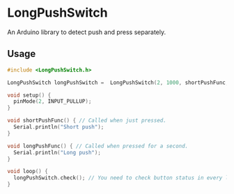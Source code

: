 # LongPushSwitch

An Arduino library to detect push and press separately.

## Usage

``` cpp
#include <LongPushSwitch.h>

LongPushSwitch longPushSwitch =  LongPushSwitch(2, 1000, shortPushFunc, longPushFunc, FALLING);

void setup() {
  pinMode(2, INPUT_PULLUP);
}

void shortPushFunc() { // Called when just pressed.
  Serial.println("Short push");
}

void longPushFunc() { // Called when pressed for a second.
  Serial.println("Long push");
}

void loop() {
  longPushSwitch.check(); // You need to check button status in every loop...
}
```